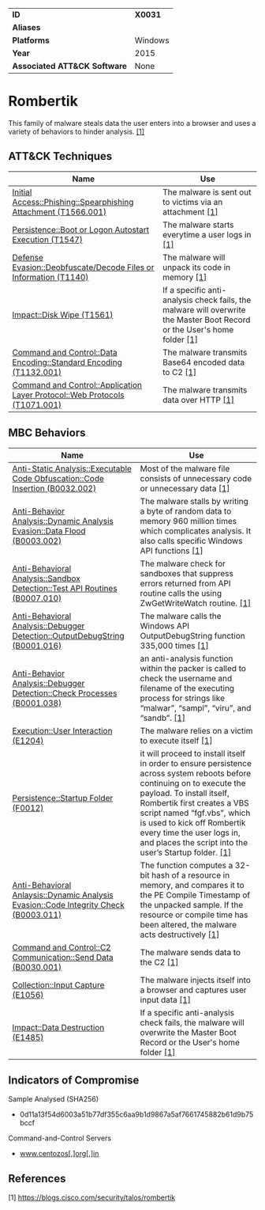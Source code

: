 |||
|---|---|
|**ID**|**X0031**|
|**Aliases**||
|**Platforms**|Windows|
|**Year**|2015|
|**Associated ATT&CK Software**|None|


Rombertik
=========
This family of malware steals data the user enters into a browser and uses a variety of behaviors to hinder analysis. [[1]](#1)


ATT&CK Techniques
-----------------
|Name|Use|
|---|---|
|[Initial Access::Phishing::Spearphishing Attachment (T1566.001)](https://attack.mitre.org/techniques/T1566/001/)|The malware is sent out to victims via an attachment [[1]](#1)|
|[Persistence::Boot or Logon Autostart Execution (T1547)](https://attack.mitre.org/techniques/T1547/)|The malware starts everytime a user logs in [[1]](#1)|
|[Defense Evasion::Deobfuscate/Decode Files or Information (T1140)](https://attack.mitre.org/techniques/T1140/)|The malware will unpack its code in memory [[1]](#1)|
|[Impact::Disk Wipe (T1561)](https://attack.mitre.org/techniques/T1561/)|If a specific anti-analysis check fails, the malware will overwrite the Master Boot Record or the User's home folder [[1]](#1)|
|[Command and Control::Data Encoding::Standard Encoding (T1132.001)](https://attack.mitre.org/techniques/T1132/001/)|The malware transmits Base64 encoded data to C2 [[1]](#1)|
|[Command and Control::Application Layer Protocol::Web Protocols (T1071.001)](https://attack.mitre.org/techniques/T1071/001/)|The malware transmits data over HTTP [[1]](#1)|

MBC Behaviors
---------
|Name|Use|
|---|---|
|[Anti-Static Analysis::Executable Code Obfuscation::Code Insertion (B0032.002)](../anti-static-analysis/executable-code-obfuscation.md)|Most of the malware file consists of unnecessary code or unnecessary data [[1]](#1)|
|[Anti-Behavior Analysis::Dynamic Analysis Evasion::Data Flood (B0003.002)](../anti-behavioral-analysis/dynamic-analysis-evasion.md)|The malware stalls by writing a byte of random data to memory 960 million times which complicates analysis. It also calls specific Windows API functions [[1]](#1)|
|[Anti-Behavioral Analysis::Sandbox Detection::Test API Routines (B0007.010)](../anti-behavioral-analysis/virtual-machine-detection.md)|The malware check for sandboxes that suppress errors returned from API routine calls the using ZwGetWriteWatch routine. [[1]](#1)|
|[Anti-Behavioral Analysis::Debugger Detection::OutputDebugString (B0001.016)](../anti-behavioral-analysis/virtual-machine-detection.md)|The malware calls the Windows API OutputDebugString function 335,000 times [[1]](#1)|
|[Anti-Behavior Analysis::Debugger Detection::Check Processes (B0001.038)](../anti-behavioral-analysis/virtual-machine-detection.md)|an anti-analysis function within the packer is called to check the username and filename of the executing process for strings like “malwar”, “sampl”, “viru”, and “sandb”. [[1]](#1)|
|[Execution::User Interaction (E1204)](../execution/user-execution.md)|The malware relies on a victim to execute itself [[1]](#1)|
|[Persistence::Startup Folder (F0012)](../persistence/modify-existing-service.md)|it will proceed to install itself in order to ensure persistence across system reboots before continuing on to execute the payload. To install itself, Rombertik first creates a VBS script named “fgf.vbs”, which is used to kick off Rombertik every time the user logs in, and places the script into the user’s Startup folder. [[1]](#1)|
|[Anti-Behavioral Anlaysis::Dynamic Analysis Evasion::Code Integrity Check (B0003.011)](../anti-behavioral-analysis/dynamic-analysis-evasion.md)|The function computes a 32-bit hash of a resource in memory, and compares it to the PE Compile Timestamp of the unpacked sample. If the resource or compile time has been altered, the malware acts destructively [[1]](#1)|
|[Command and Control::C2 Communication::Send Data (B0030.001)](../command-and-control/domain-name-generation.md)|The malware sends data to the C2 [[1]](#1)|
|[Collection::Input Capture (E1056)](../collection/input-capture.md)|The malware injects itself into a browser and captures user input data [[1]](#1)|
|[Impact::Data Destruction (E1485)](../impact/data-destruction.md)|If a specific anti-analysis check fails, the malware will overwrite the Master Boot Record or the User's home folder [[1]](#1)|

Indicators of Compromise
------------------------
Sample Analysed (SHA256)
- 0d11a13f54d6003a51b77df355c6aa9b1d9867a5af7661745882b61d9b75bccf

Command-and-Control Servers
- www.centozos[.]org[.]in

References
----------
<a name="1">[1]</a> https://blogs.cisco.com/security/talos/rombertik
